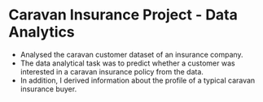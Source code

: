 # Caravan Insurance Project - Data Analytics

- Analysed the caravan customer
dataset of an insurance company. 
- The data analytical task was to
predict whether a customer was interested in a caravan insurance policy from the data.
- In addition, I derived information about the profile of a typical caravan insurance buyer.
